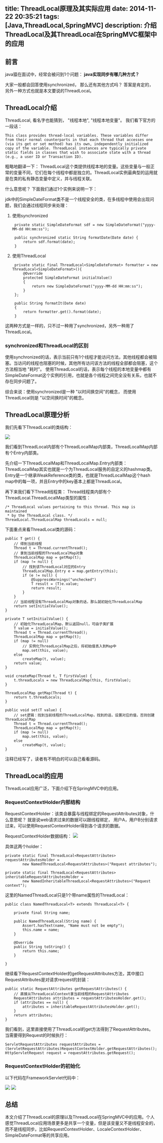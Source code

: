 title: ThreadLocal原理及其实际应用
date: 2014-11-22 20:35:21
tags: [Java,ThreadLocal,SpringMVC]
description: 介绍ThreadLocal及其ThreadLocal在SpringMVC框架中的应用
----------------

## 前言 ##
java猿在面试中，经常会被问到1个问题：
**java实现同步有哪几种方式？**

大家一般都会回答使用synchronized， 那么还有其他方式吗？  答案是肯定的， 另外一种方式也就是本文要说的ThreadLocal。

## ThreadLocal介绍 ##

ThreadLocal, 看名字也能猜到， "线程本地", "线程本地变量"。 我们看下官方的一段话：

	This class provides thread-local variables. These variables differ from their normal counterparts in that each thread that accesses one (via its get or set method) has its own, independently initialized copy of the variable. ThreadLocal instances are typically private static fields in classes that wish to associate state with a thread (e.g., a user ID or Transaction ID).
     
    
粗略地翻译一下：
ThreadLocal这个类提供线程本地的变量。这些变量与一般正常的变量不同，它们在每个线程中都是独立的。ThreadLocal实例最典型的运用就是在类的私有静态变量中定义，并与线程关联。

什么意思呢？  下面我们通过1个实例来说明一下：

jdk中的SimpleDateFormat类不是一个线程安全的类，在多线程中使用会出现问题，我们会通过线程同步来处理：

1. 使用synchronized

		private static SimpleDateFormat sdf = new SimpleDateFormat("yyyy-MM-dd HH:mm:ss");

        public synchronized static String formatDate(Date date) {
            return sdf.format(date);
        }

2. 使用ThreadLocal
    
        private static final ThreadLocal<SimpleDateFormat> formatter = new ThreadLocal<SimpleDateFormat>(){
            @Override
            protected SimpleDateFormat initialValue()
            {
                return new SimpleDateFormat("yyyy-MM-dd HH:mm:ss");
            }
        };

        public String formatIt(Date date)
        {
            return formatter.get().format(date);
        }
        
这两种方式是一样的，只不过一种用了synchronized，另外一种用了ThreadLocal。

### synchronized和ThreadLocal的区别 ###

使用synchronized的话，表示当前只有1个线程才能访问方法，其他线程都会被阻塞。当访问的线程也阻塞的时候，其他所有访问该方法的线程全部都会阻塞，这个方法相当地 "耗时"。
使用ThreadLocal的话，表示每个线程的本地变量中都有SimpleDateFormat这个实例的引用，也就是各个线程之间完全没有关系，也就不存在同步问题了。

综合来说：使用synchronized是一种 "以时间换空间"的概念， 而使用ThreadLocal则是 "以空间换时间"的概念。

## ThreadLocal原理分析 ##

我们先看下ThreadLocal的类结构：

![](http://images.cnblogs.com/cnblogs_com/fangjian0423/603237/o_threadlocal_1.jpg)

我们看到ThreadLocal内部有个ThreadLocalMap内部类，ThreadLocalMap内部有个Entry内部类。

先介绍一下ThreadLocalMap和ThreadLocalMap.Entry内部类：
ThreadLocalMap其实也就是一个为ThreadLocal服务的自定义的hashmap类。
Entry是一个继承WeakReference类的类，也就是ThreadLocalMap这个hash map中的每一项，并且Entry中的key基本上都是ThreadLocal。


再下来我们看下Thread线程类：
Thread线程类内部有个ThreadLocal.ThreadLocalMap类型的属性：

	/* ThreadLocal values pertaining to this thread. This map is maintained
     * by the ThreadLocal class. */
    ThreadLocal.ThreadLocalMap threadLocals = null;


下面重点来看ThreadLocal类的源码：

	public T get() {
    	// 得到当前线程
        Thread t = Thread.currentThread();
        // 拿到当前线程的ThreadLocalMap对象
        ThreadLocalMap map = getMap(t);
        if (map != null) {
        	// 找到该ThreadLocal对应的Entry
            ThreadLocalMap.Entry e = map.getEntry(this);
            if (e != null) {
                @SuppressWarnings("unchecked")
                T result = (T)e.value;
                return result;
            }
        }
        // 当前线程没有ThreadLocalMap对象的话，那么就初始化ThreadLocalMap
        return setInitialValue();
    }
    
    private T setInitialValue() {
    	// 初始化ThreadLocalMap，默认返回null，可由子类扩展
        T value = initialValue();
        Thread t = Thread.currentThread();
        ThreadLocalMap map = getMap(t);
        if (map != null)
        	// 实例化ThreadLocalMap之后，将初始值丢入到Map中
            map.set(this, value);
        else
            createMap(t, value);
        return value;
    }
    
	void createMap(Thread t, T firstValue) {
        t.threadLocals = new ThreadLocalMap(this, firstValue);
    }
    
    ThreadLocalMap getMap(Thread t) {
        return t.threadLocals;
    }
    
    public void set(T value) {
    	// set逻辑：找到当前线程的ThreadLocalMap，找到的话，设置对应的值，否则创建ThreadLocalMap
        Thread t = Thread.currentThread();
        ThreadLocalMap map = getMap(t);
        if (map != null)
            map.set(this, value);
        else
            createMap(t, value);
    }

注释已经写了，读者有不明白的可以自己看看源码。

## ThreadLocal的应用 ##
ThreadLocal应用广泛，下面介绍下在SpringMVC中的应用。

### RequestContextHolder内部结构 ###

RequestContextHolder：该类会暴露与线程绑定的RequestAttributes对象，什么意思呢？ 就是说web请求过来的数据可以跟线程绑定， 用户A，用户B分别请求过来，可以使用RequestContextHolder得到各个请求的数据。

RequestContextHolder数据结构：
![](http://images.cnblogs.com/cnblogs_com/fangjian0423/603237/o_threadlocal_2.png)

具体这两个holder：

	private static final ThreadLocal<RequestAttributes> requestAttributesHolder =
			new NamedThreadLocal<RequestAttributes>("Request attributes");

	private static final ThreadLocal<RequestAttributes> inheritableRequestAttributesHolder =
			new NamedInheritableThreadLocal<RequestAttributes>("Request context");
            
这里的NamedThreadLocal只是1个带name属性的ThreadLocal：

	public class NamedThreadLocal<T> extends ThreadLocal<T> {

        private final String name;

        public NamedThreadLocal(String name) {
            Assert.hasText(name, "Name must not be empty");
            this.name = name;
        }

        @Override
        public String toString() {
            return this.name;
        }

    }

继续看下RequestContextHolder的getRequestAttributes方法，其中接口RequestAttributes是对请求request的封装：

	public static RequestAttributes getRequestAttributes() {
    	// 直接从ThreadLocalContext拿当前线程的RequestAttributes
		RequestAttributes attributes = requestAttributesHolder.get();
		if (attributes == null) {
			attributes = inheritableRequestAttributesHolder.get();
		}
		return attributes;
	}

我们看到，这里直接使用了ThreadLocal的get方法得到了RequestAttributes。
当需要得到Request的时候执行：

	ServletRequestAttributes requestAttributes = (ServletRequestAttributes)RequestContextHolder.getRequestAttributes();
    HttpServletRequest request = requestAttributes.getRequest();
    
    
### RequestContextHolder的初始化 ###

以下代码在FrameworkServlet代码中：

![](http://images.cnblogs.com/cnblogs_com/fangjian0423/603237/o_threadlocal_3.png)
![](http://images.cnblogs.com/cnblogs_com/fangjian0423/603237/o_threadlocal_4.png)

## 总结 ##
本文介绍了ThreadLocal的原理以及ThreadLocal在SpringMVC中的应用。个人感觉ThreadLocal应用场景更多是共享一个变量，但是该变量又不是线程安全的，而不是线程同步。比如RequestContextHolder、LocaleContextHolder、SimpleDateFormat等的共享应用。

